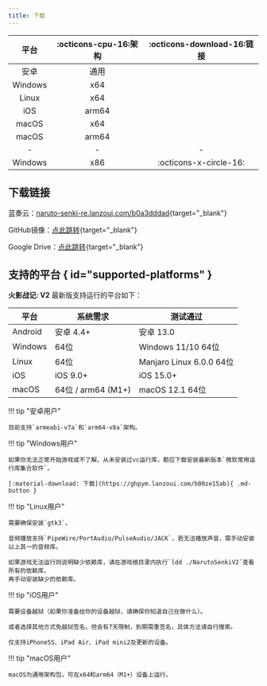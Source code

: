 ```yaml
---
title: 下载
---
```


|  平台   | :octicons-cpu-16:架构 | :octicons-download-16:链接 |
| :-----: | :-------------------: | :------------------------: |
|  安卓   |         通用          |                            |
| Windows |          x64          |                            |
|  Linux  |          x64          |                            |
|   iOS   |         arm64         |                            |
|  macOS  |          x64          |                            |
|  macOS  |         arm64         |                            |
|    -    |           -           |             -              |
| Windows |          x86          |   :octicons-x-circle-16:   |

## 下载链接

蓝奏云：[naruto-senki-re.lanzouj.com/b0a3dddad](https://naruto-senki-re.lanzouj.com/b0a3dddad){target="_blank"}

GitHub镜像：[点此跳转](https://github.com/Naruto-Senki/files/releases/tag/latest){target="_blank"}

Google Drive：[点此跳转](https://drive.google.com/drive/folders/1addvZRBvPBGDJtiLdzMWgd6C_qiVS3Lt?usp=sharing){target="_blank"}

## 支持的平台 { id="supported-platforms" }

**火影战记: V2** 最新版支持运行的平台如下：

| 平台    | 系统需求           | 测试通过                 |
| ------- | ------------------ | ------------------------ |
| Android | 安卓 4.4+          | 安卓 13.0                |
| Windows | 64位               | Windows 11/10 64位       |
| Linux   | 64位               | Manjaro Linux 6.0.0 64位 |
| iOS     | iOS 9.0+           | iOS 15.0+                |
| macOS   | 64位 / arm64 (M1+) | macOS 12.1 64位          |


!!! tip "安卓用户"

    目前支持`armeabi-v7a`和`arm64-v8a`架构。

!!! tip "Windows用户"

    如果你无法正常开始游戏或不了解、从未安装过vc运行库，都应下载安装最新版本`微软常用运行库集合软件`。

    [:material-download: 下载](https://ghpym.lanzoui.com/b00ze15ab){ .md-button }

!!! tip "Linux用户"

    需要确保安装`gtk3`。

    音频播放支持`PipeWire/PortAudio/PulseAudio/JACK`，若无法播放声音，需手动安装以上其一的音频库。

    如果游戏无法运行则说明缺少依赖库，请在游戏根目录内执行`ldd ./NarutoSenkiV2`查看所有的依赖库，
    再手动安装缺少的依赖库。

!!! tip "iOS用户"

    需要设备越狱（如果你准备给你的设备越狱，请确保你知道自己在做什么）。

    或者选择其他方式免越狱签名，但会有7天限制，到期需重签名，具体方法请自行搜索。

    仅支持iPhone5S、iPad Air、iPad mini2及更新的设备。

!!! tip "macOS用户"

    macOS为通用架构包，可在x64和arm64（M1+）设备上运行。
